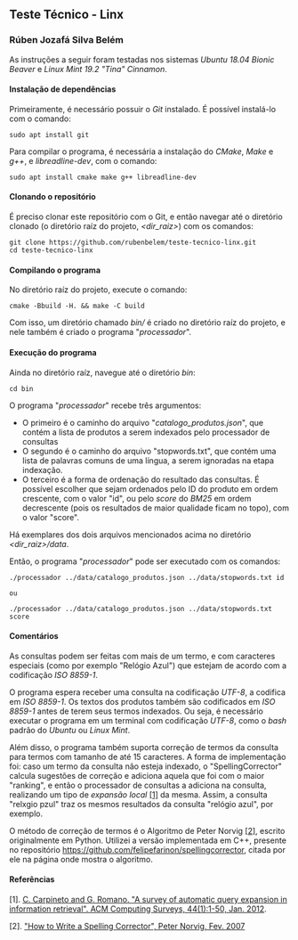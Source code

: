 ## Teste Técnico - Linx

### Rúben Jozafá Silva Belém

As instruções a seguir foram testadas nos sistemas _Ubuntu 18.04 Bionic Beaver_ e _Linux Mint 19.2 "Tina" Cinnamon_.

#### Instalação de dependências

Primeiramente, é necessário possuir o _Git_ instalado. É possível instalá-lo com o comando:

```
sudo apt install git
```

Para compilar o programa, é necessária a instalação do _CMake_, _Make_ e _g++_, e _libreadline-dev_, com o comando:

```
sudo apt install cmake make g++ libreadline-dev
```

#### Clonando o repositório

É preciso clonar este repositório com o Git, e então navegar até o diretório clonado (o diretório raíz do projeto, _<dir_raiz\>_) com os comandos:

```
git clone https://github.com/rubenbelem/teste-tecnico-linx.git
cd teste-tecnico-linx
```

#### Compilando o programa

No diretório raíz do projeto, execute o comando:

```
cmake -Bbuild -H. && make -C build
```

Com isso, um diretório chamado _bin/_ é criado no diretório raíz do projeto, e nele também é criado o programa "_processador_".

#### Execução do programa

Ainda no diretório raíz, navegue até o diretório _bin_:

```
cd bin
```

O programa "_processador_" recebe três argumentos:

- O primeiro é o caminho do arquivo "_catalogo_produtos.json_", que contém a lista de produtos a serem indexados pelo processador de consultas
- O segundo é o caminho do arquivo "stopwords.txt", que contém uma lista de palavras comuns de uma língua, a serem ignoradas na etapa indexação.
- O terceiro é a forma de ordenação do resultado das consultas. É possível escolher que sejam ordenados pelo ID do produto em ordem crescente, com o valor "id", ou pelo _score_ do _BM25_ em ordem decrescente (pois os resultados de maior qualidade ficam no topo), com o valor "score".

Há exemplares dos dois arquivos mencionados acima no diretório _\<dir_raiz\>/data_.

Então, o programa "_processador_" pode ser executado com os comandos:

```
./processador ../data/catalogo_produtos.json ../data/stopwords.txt id

ou

./processador ../data/catalogo_produtos.json ../data/stopwords.txt score
```

#### Comentários

As consultas podem ser feitas com mais de um termo, e com caracteres especiais (como por exemplo "Relógio Azul") que estejam de acordo com a codificação _ISO 8859-1_.

O programa espera receber uma consulta na codificação _UTF-8_, a codifica em _ISO 8859-1_. Os textos dos produtos também são codificados em _ISO 8859-1_ antes de terem seus termos indexados. Ou seja, é necessário executar o programa em um terminal com codificação _UTF-8_, como o _bash_ padrão do _Ubuntu_ ou _Linux Mint_.

Além disso, o programa também suporta correção de termos da consulta para termos com tamanho de até 15 caracteres. A forma de implementação foi: caso um termo da consulta não esteja indexado, o "SpellingCorrector" calcula sugestões de correção e adiciona aquela que foi com o maior "ranking", e então o processador de consultas a adiciona na consulta, realizando um tipo de _expansão local_ [[1]](https://www.iro.umontreal.ca/~nie/IFT6255/carpineto-Survey-QE.pdf) da mesma. Assim, a consulta "relxgio pzul" traz os mesmos resultados da consulta "relógio azul", por exemplo.

O método de correção de termos é o Algoritmo de Peter Norvig [[2]](https://norvig.com/spell-correct.html), escrito originalmente em Python. Utilizei a versão implementada em C++, presente no repositório https://github.com/felipefarinon/spellingcorrector, citada por ele na página onde mostra o algoritmo.

#### Referências

[1]. <a name="ref1"> [C. Carpineto and G. Romano. "A survey of automatic query expansion in information retrieval". ACM Computing Surveys, 44(1):1-50, Jan. 2012](https://www.iro.umontreal.ca/~nie/IFT6255/carpineto-Survey-QE.pdf).
</a>

[2]. ["How to Write a Spelling Corrector", Peter Norvig, Fev. 2007](https://norvig.com/spell-correct.html)
